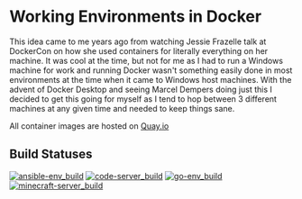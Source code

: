 # Working Environments in Docker

This idea came to me years ago from watching Jessie Frazelle talk at DockerCon on how she used containers for literally everything on her machine. It was cool at the time, but not for me as I had to run a Windows machine for work and running Docker wasn't something easily done in most environments at the time when it came to Windows host machines. With the advent of Docker Desktop and seeing Marcel Dempers doing just this I decided to get this going for myself as I tend to hop between 3 different machines at any given time and needed to keep things sane.

All container images are hosted on [Quay.io](https://quay.io/)

## Build Statuses
[![ansible-env_build](https://github.com/KyWa/dockerbuilds/actions/workflows/ansible-env-publish.yml/badge.svg)](https://github.com/KyWa/dockerbuilds/actions/workflows/ansible-env-publish.yml)
[![code-server_build](https://github.com/KyWa/dockerbuilds/actions/workflows/kcode-publish.yml/badge.svg)](https://github.com/KyWa/dockerbuilds/actions/workflows/kcode-publish.yml)
[![go-env_build](https://github.com/KyWa/dockerbuilds/actions/workflows/go-env-publish.yml/badge.svg)](https://github.com/KyWa/dockerbuilds/actions/workflows/go-env-publish.yml)
[![minecraft-server_build](https://github.com/KyWa/dockerbuilds/actions/workflows/minecraft-publish.yml/badge.svg)](https://github.com/KyWa/dockerbuilds/actions/workflows/minecraft-publish.yml)
